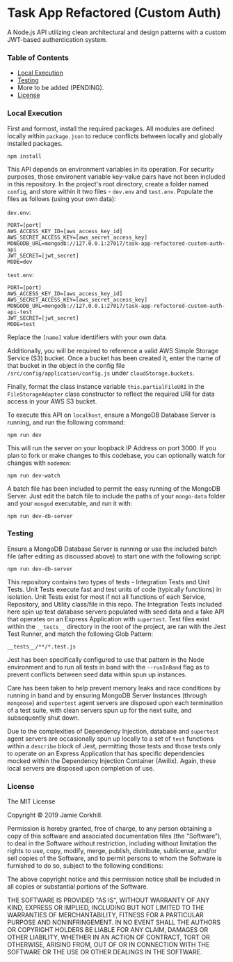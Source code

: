 

# Task App Refactored (Custom Auth)
A Node.js API utilizing clean architectural and design patterns with a custom JWT-based authentication system.

### Table of Contents
- [Local Execution](#local-execution)
- [Testing](#testing)
- More to be added (PENDING).
- [License](#license)

### Local Execution
First and formost, install the required packages. All modules are defined locally within `package.json` to reduce conflicts between locally and globally installed packages.
```
npm install
```
This API depends on environment variables in its operation. For security purposes, those environent variable key-value pairs have not been included in this repository. In the project's root directory, create a folder named `config`, and store within it two files - `dev.env` and `test.env`. Populate the files as follows (using your own data):

`dev.env`:
```
PORT=[port]
AWS_ACCESS_KEY_ID=[aws_access_key_id]
AWS_SECRET_ACCESS_KEY=[aws_secret_access_key]
MONGODB_URL=mongodb://127.0.0.1:27017/task-app-refactored-custom-auth-api
JWT_SECRET=[jwt_secret]
MODE=dev
```
`test.env`:
```
PORT=[port]
AWS_ACCESS_KEY_ID=[aws_access_key_id]
AWS_SECRET_ACCESS_KEY=[aws_secret_access_key]
MONGODB_URL=mongodb://127.0.0.1:27017/task-app-refactored-custom-auth-api-test
JWT_SECRET=[jwt_secret]
MODE=test
```
Replace the `[name]` value identifiers with your own data.

Additionally, you will be required to reference a valid AWS Simple Storage Service (S3) bucket. Once a bucket has been created it, enter the name of that bucket in the object in the config file `/src/config/application/config.js` under `cloudStorage.buckets`.

Finally, format the class instance variable `this.partialFileURI` in the `FileStorageAdapter` class constructor to reflect the required URI for data access in your AWS S3 bucket.

To execute this API  on `localhost`, ensure a MongoDB Database Server is running, and run the following command:
```
npm run dev
```
This will run the server on your loopback IP Address on port 3000. If you plan to fork or make changes to this codebase, you can optionally watch for changes with `nodemon`:
```
npm run dev-watch
```
A batch file has been included to permit the easy running of the MongoDB Server. Just edit the batch file to include the paths of your `mongo-data` folder and your `mongod` executable, and run it with:
```
npm run dev-db-server
```
### Testing
Ensure a MongoDB Database Server is running or use the included batch file (after editing as discussed above) to start one with the following script:
```
npm run dev-db-server
```
This repository contains two types of tests - Integration Tests and Unit Tests. Unit Tests execute fast and test units of code (typically functions) in isolation. Unit Tests exist for most if not all functions of each Service, Repository, and Utility class/file in this repo. The Integration Tests included here spin up test database servers populated with seed data and a fake API that operates on an Express Application with `supertest`. Test files exist within the `__tests__` directory in the root of the project, are ran with the Jest Test Runner, and match the following Glob Pattern:
```
__tests__/**/*.test.js
```
Jest has been specifically configured to use that pattern in the Node environment and to run all tests in band with the `--runInBand` flag as to prevent conflicts between seed data within spun up instances.

Care has been taken to help prevent memory leaks and race conditions by running in band and by ensuring MongoDB Server Instances (through `mongoose`) and `supertest` agent servers are disposed upon each termination of a test suite, with clean servers spun up for the next suite, and subsequently shut down.

Due to the complexities of Dependency Injection, database and `supertest` agent servers are occasionally spun up locally to a set of `test` functions within
a `describe` block of Jest, permitting those tests and those tests only to operate on an Express Application that has specific dependencies mocked within
the Dependency Injection Container (Awilix). Again, these local servers are disposed upon completion of use.
### License
The MIT License

Copyright &copy; 2019 Jamie Corkhill. 

Permission is hereby granted, free of charge, to any person obtaining a copy
of this software and associated documentation files (the "Software"), to deal
in the Software without restriction, including without limitation the rights
to use, copy, modify, merge, publish, distribute, sublicense, and/or sell
copies of the Software, and to permit persons to whom the Software is
furnished to do so, subject to the following conditions:

The above copyright notice and this permission notice shall be included in
all copies or substantial portions of the Software.

THE SOFTWARE IS PROVIDED "AS IS", WITHOUT WARRANTY OF ANY KIND, EXPRESS OR
IMPLIED, INCLUDING BUT NOT LIMITED TO THE WARRANTIES OF MERCHANTABILITY,
FITNESS FOR A PARTICULAR PURPOSE AND NONINFRINGEMENT. IN NO EVENT SHALL THE
AUTHORS OR COPYRIGHT HOLDERS BE LIABLE FOR ANY CLAIM, DAMAGES OR OTHER
LIABILITY, WHETHER IN AN ACTION OF CONTRACT, TORT OR OTHERWISE, ARISING FROM,
OUT OF OR IN CONNECTION WITH THE SOFTWARE OR THE USE OR OTHER DEALINGS IN
THE SOFTWARE.